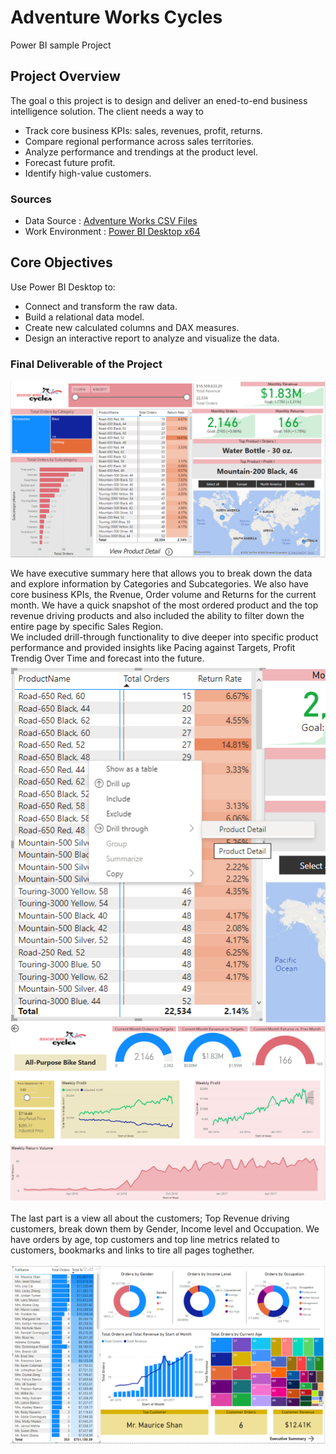 # Adventure Works Cycles
Power BI sample Project

## Project Overview
The goal o this project is to design and deliver an ened-to-end business intelligence solution. The client needs a way to 
- Track core business KPIs: sales, revenues, profit, returns.
- Compare regional performance across sales territories.
- Analyze performance and trendings at the product level.
- Forecast future profit.
- Identify high-value customers.

### Sources
- Data Source : [Adventure Works CSV Files](AdventureWorksCSVFiles.7z)
- Work Environment : [Power BI Desktop x64](https://www.microsoft.com/en-us/download/details.aspx?id=58494)

## Core Objectives
Use Power BI Desktop to:
- Connect and transform the raw data.
- Build a relational data model.
- Create new calculated columns and DAX measures.
- Design an interactive report to analyze and visualize the data.

### Final Deliverable of the Project
![01.png](images/01.png)
<br/>

We have executive summary here that allows you to break down the data and explore information by Categories and Subcategories. We also have core business KPIs, the Rvenue, Order volume and Returns for the current month. We have a quick snapshot of the most ordered product and the top revenue driving products and also included the ability to filter down the entire page by specific Sales Region.<br/>
We included drill-through functionality to dive deeper into specific product performance and provided insights like Pacing against Targets, Profit Trendig Over Time and forecast into the future. 
<br/>
![02.png](images/02.png)
<br/>
![03.png](images/03.png)
<br/>
<br/>
The last part is a view all about the customers; Top Revenue driving customers, break down them by Gender, Income level and Occupation. We have orders by age, top customers and top line metrics related to customers, bookmarks and links to tire all pages toghether. 
<br/><br/>
![04.png](images/04.png)


